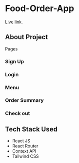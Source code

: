 # Food-Order-App

[Live link](https://food-order-shyam.netlify.app/).

## About Project

Pages

### Sign Up

### Login

### Menu

### Order Summary

### Check out

## Tech Stack Used

- React JS
- React Router
- Context API
- Tailwind CSS
